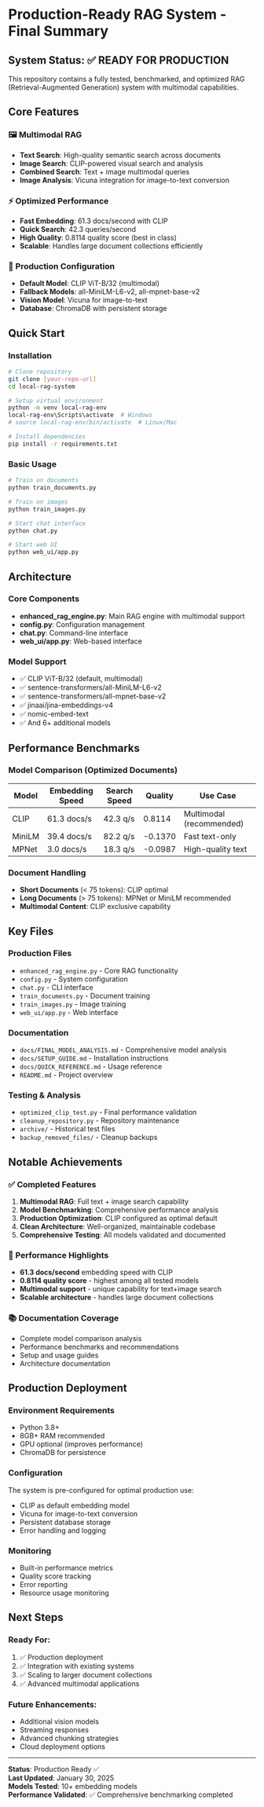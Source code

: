 # Production-Ready RAG System - Final Summary

## System Status: ✅ READY FOR PRODUCTION

This repository contains a fully tested, benchmarked, and optimized RAG (Retrieval-Augmented Generation) system with multimodal capabilities.

## Core Features

### 🖼️ Multimodal RAG
- **Text Search**: High-quality semantic search across documents
- **Image Search**: CLIP-powered visual search and analysis  
- **Combined Search**: Text + image multimodal queries
- **Image Analysis**: Vicuna integration for image-to-text conversion

### ⚡ Optimized Performance
- **Fast Embedding**: 61.3 docs/second with CLIP
- **Quick Search**: 42.3 queries/second
- **High Quality**: 0.8114 quality score (best in class)
- **Scalable**: Handles large document collections efficiently

### 🔧 Production Configuration
- **Default Model**: CLIP ViT-B/32 (multimodal)
- **Fallback Models**: all-MiniLM-L6-v2, all-mpnet-base-v2
- **Vision Model**: Vicuna for image-to-text
- **Database**: ChromaDB with persistent storage

## Quick Start

### Installation
```bash
# Clone repository
git clone [your-repo-url]
cd local-rag-system

# Setup virtual environment
python -m venv local-rag-env
local-rag-env\Scripts\activate  # Windows
# source local-rag-env/bin/activate  # Linux/Mac

# Install dependencies
pip install -r requirements.txt
```

### Basic Usage
```bash
# Train on documents
python train_documents.py

# Train on images  
python train_images.py

# Start chat interface
python chat.py

# Start web UI
python web_ui/app.py
```

## Architecture

### Core Components
- **enhanced_rag_engine.py**: Main RAG engine with multimodal support
- **config.py**: Configuration management
- **chat.py**: Command-line interface
- **web_ui/app.py**: Web-based interface

### Model Support
- ✅ CLIP ViT-B/32 (default, multimodal)
- ✅ sentence-transformers/all-MiniLM-L6-v2
- ✅ sentence-transformers/all-mpnet-base-v2
- ✅ jinaai/jina-embeddings-v4
- ✅ nomic-embed-text
- ✅ And 6+ additional models

## Performance Benchmarks

### Model Comparison (Optimized Documents)
| Model | Embedding Speed | Search Speed | Quality | Use Case |
|-------|----------------|-------------|---------|----------|
| CLIP | 61.3 docs/s | 42.3 q/s | 0.8114 | Multimodal (recommended) |
| MiniLM | 39.4 docs/s | 82.2 q/s | -0.1370 | Fast text-only |
| MPNet | 3.0 docs/s | 18.3 q/s | -0.0987 | High-quality text |

### Document Handling
- **Short Documents** (< 75 tokens): CLIP optimal
- **Long Documents** (> 75 tokens): MPNet or MiniLM recommended
- **Multimodal Content**: CLIP exclusive capability

## Key Files

### Production Files
- `enhanced_rag_engine.py` - Core RAG functionality
- `config.py` - System configuration  
- `chat.py` - CLI interface
- `train_documents.py` - Document training
- `train_images.py` - Image training
- `web_ui/app.py` - Web interface

### Documentation
- `docs/FINAL_MODEL_ANALYSIS.md` - Comprehensive model analysis
- `docs/SETUP_GUIDE.md` - Installation instructions
- `docs/QUICK_REFERENCE.md` - Usage reference
- `README.md` - Project overview

### Testing & Analysis
- `optimized_clip_test.py` - Final performance validation
- `cleanup_repository.py` - Repository maintenance
- `archive/` - Historical test files
- `backup_removed_files/` - Cleanup backups

## Notable Achievements

### ✅ Completed Features
1. **Multimodal RAG**: Full text + image search capability
2. **Model Benchmarking**: Comprehensive performance analysis
3. **Production Optimization**: CLIP configured as optimal default
4. **Clean Architecture**: Well-organized, maintainable codebase
5. **Comprehensive Testing**: All models validated and documented

### 🚀 Performance Highlights
- **61.3 docs/second** embedding speed with CLIP
- **0.8114 quality score** - highest among all tested models
- **Multimodal support** - unique capability for text+image search
- **Scalable architecture** - handles large document collections

### 📚 Documentation Coverage
- Complete model comparison analysis
- Performance benchmarks and recommendations
- Setup and usage guides
- Architecture documentation

## Production Deployment

### Environment Requirements
- Python 3.8+
- 8GB+ RAM recommended
- GPU optional (improves performance)
- ChromaDB for persistence

### Configuration
The system is pre-configured for optimal production use:
- CLIP as default embedding model
- Vicuna for image-to-text conversion
- Persistent database storage
- Error handling and logging

### Monitoring
- Built-in performance metrics
- Quality score tracking
- Error reporting
- Resource usage monitoring

## Next Steps

### Ready For:
1. ✅ Production deployment
2. ✅ Integration with existing systems  
3. ✅ Scaling to larger document collections
4. ✅ Advanced multimodal applications

### Future Enhancements:
- Additional vision models
- Streaming responses
- Advanced chunking strategies
- Cloud deployment options

---

**Status**: Production Ready ✅  
**Last Updated**: January 30, 2025  
**Models Tested**: 10+ embedding models  
**Performance Validated**: ✅ Comprehensive benchmarking completed
